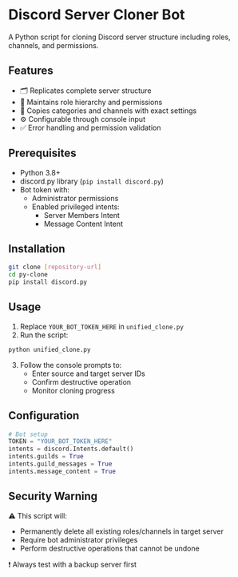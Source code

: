 # Discord Server Cloner Bot

A Python script for cloning Discord server structure including roles, channels, and permissions.

## Features
- 🗂️ Replicates complete server structure
- 🔄 Maintains role hierarchy and permissions
- 📁 Copies categories and channels with exact settings
- ⚙️ Configurable through console input
- ✅ Error handling and permission validation

## Prerequisites
- Python 3.8+
- discord.py library (`pip install discord.py`)
- Bot token with:
  - Administrator permissions
  - Enabled privileged intents:
    * Server Members Intent
    * Message Content Intent

## Installation
```bash
git clone [repository-url]
cd py-clone
pip install discord.py
```

## Usage
1. Replace `YOUR_BOT_TOKEN_HERE` in `unified_clone.py`
2. Run the script:
```bash
python unified_clone.py
```
3. Follow the console prompts to:
   - Enter source and target server IDs
   - Confirm destructive operation
   - Monitor cloning progress

## Configuration
```python
# Bot setup
TOKEN = "YOUR_BOT_TOKEN_HERE"
intents = discord.Intents.default()
intents.guilds = True
intents.guild_messages = True
intents.message_content = True
```

## Security Warning
⚠️ This script will:
- Permanently delete all existing roles/channels in target server
- Require bot administrator privileges
- Perform destructive operations that cannot be undone

❗ Always test with a backup server first
